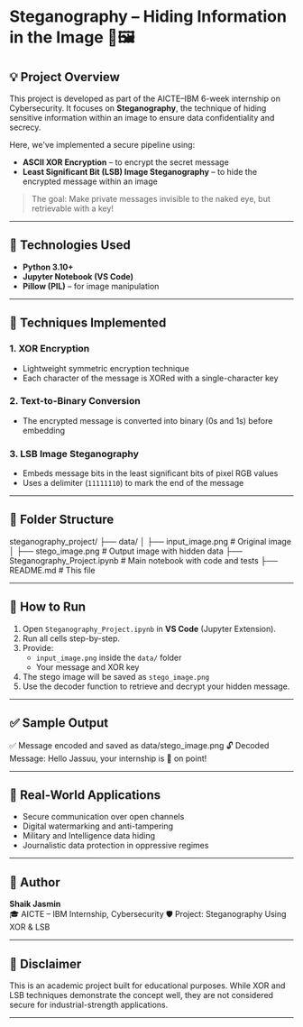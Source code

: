 # Steganography – Hiding Information in the Image 🔐🖼️

## 💡 Project Overview

This project is developed as part of the AICTE–IBM 6-week internship on Cybersecurity. It focuses on **Steganography**, the technique of hiding sensitive information within an image to ensure data confidentiality and secrecy.

Here, we've implemented a secure pipeline using:
- **ASCII XOR Encryption** – to encrypt the secret message
- **Least Significant Bit (LSB) Image Steganography** – to hide the encrypted message within an image

> The goal: Make private messages invisible to the naked eye, but retrievable with a key!

---

## 🚀 Technologies Used

- **Python 3.10+**
- **Jupyter Notebook (VS Code)**
- **Pillow (PIL)** – for image manipulation

---

## 🔐 Techniques Implemented

### 1. **XOR Encryption**
- Lightweight symmetric encryption technique
- Each character of the message is XORed with a single-character key

### 2. **Text-to-Binary Conversion**
- The encrypted message is converted into binary (0s and 1s) before embedding

### 3. **LSB Image Steganography**
- Embeds message bits in the least significant bits of pixel RGB values
- Uses a delimiter (`11111110`) to mark the end of the message

---

## 📂 Folder Structure

steganography_project/
├── data/
│ ├── input_image.png # Original image
│ ├── stego_image.png # Output image with hidden data
├── Steganography_Project.ipynb # Main notebook with code and tests
├── README.md # This file


---

## 🧪 How to Run

1. Open `Steganography_Project.ipynb` in **VS Code** (Jupyter Extension).
2. Run all cells step-by-step.
3. Provide:
   - `input_image.png` inside the `data/` folder
   - Your message and XOR key
4. The stego image will be saved as `stego_image.png`
5. Use the decoder function to retrieve and decrypt your hidden message.

---

## ✅ Sample Output

✅ Message encoded and saved as data/stego_image.png
🔓 Decoded Message: Hello Jassuu, your internship is 🔐 on point!

---

## 📌 Real-World Applications

- Secure communication over open channels
- Digital watermarking and anti-tampering
- Military and Intelligence data hiding
- Journalistic data protection in oppressive regimes

---

## 🙋 Author

**Shaik Jasmin**  
🎓 AICTE – IBM Internship, Cybersecurity 
🛡️ Project: Steganography Using XOR & LSB

---

## 🔐 Disclaimer

This is an academic project built for educational purposes. While XOR and LSB techniques demonstrate the concept well, they are not considered secure for industrial-strength applications.

---


